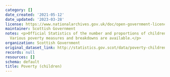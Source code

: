 ```yaml
---
category: []
date_created: '2021-05-12'
date_updated: '2023-03-28'
license: https://www.nationalarchives.gov.uk/doc/open-government-licence/version/3/
maintainer: Scottish Government
notes: <p>Official Statistics of the number and proportions of children in poverty.
  Various poverty measures and breakdowns are available.</p>
organization: Scottish Government
original_dataset_link: http://statistics.gov.scot/data/poverty-children
records: null
resources: []
schema: default
title: Poverty (children)
---
```

